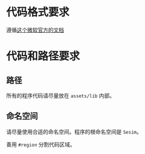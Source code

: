 # 代码格式要求

遵循[这个微软官方的文档](https://docs.microsoft.com/en-us/dotnet/csharp/programming-guide/inside-a-program/coding-conventions)

# 代码和路径要求

## 路径

所有的程序代码请尽量放在 `assets/lib` 内部。

## 命名空间

请尽量使用合适的命名空间。程序的根命名空间是 `Sesim`。

善用 `#region` 分割代码区域。